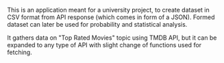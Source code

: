 This is an application meant for a university project, to create dataset in CSV format from API response (which comes in form of a JSON). Formed dataset can later be used for probability and statistical analysis.

It gathers data on "Top Rated Movies" topic using TMDB API, but it can be expanded to any type of API with slight change of functions used for fetching.

